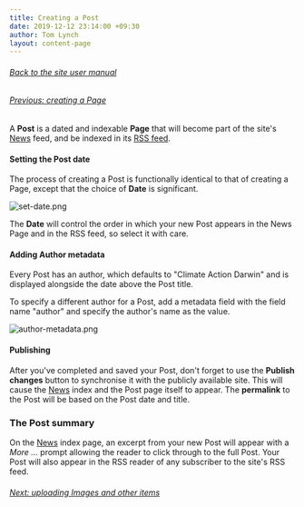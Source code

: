 ```yaml
---
title: Creating a Post
date: 2019-12-12 23:14:00 +09:30
author: Tom Lynch
layout: content-page
---
```


###### [Back to the site user manual](/administration/)

###### [Previous: creating a Page](/creating-a-page/)

A **Post** is a dated and indexable **Page** that will become part of the site's [News](/news/) feed, and be indexed in its [RSS feed](/feed.xml).

#### Setting the Post date

The process of creating a Post is functionally identical to that of creating a Page, except that the choice of **Date** is significant.

![set-date.png](/uploads/set-date.png)

The **Date** will control the order in which your new Post appears in the News Page and in the RSS feed, so select it with care.

#### Adding Author metadata

Every Post has an author, which defaults to "Climate Action Darwin" and is displayed alongside the date above the Post title.

To specify a different author for a Post, add a metadata field with the field name "author" and specify the author's name as the value.

![author-metadata.png](/uploads/author-metadata.png)

#### Publishing

After you've completed and saved your Post, don't forget to use the **Publish changes** button to synchronise it with the publicly available site. This will cause the [News](/news/) index and the Post page itself to appear. The **permalink** to the Post will be based on the Post date and title.

### The Post summary

On the [News](/news/) index page, an excerpt from your new Post will appear with a *More …* prompt allowing the reader to click through to the full Post. Your Post will also appear in the RSS reader of any subscriber to the site's RSS feed.

###### [Next: uploading Images and other items](/uploading-images/)